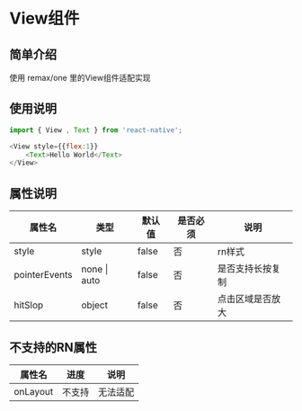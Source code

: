 # View组件

## 简单介绍
使用 remax/one 里的View组件适配实现
## 使用说明

```js
import { View , Text } from 'react-native';

<View style={{flex:1}} 
    <Text>Hello World</Text>
</View>
```
## 属性说明
属性名|类型|默认值|是否必须|说明|
---|---|---|---|---|
 style | style | false | 否 | rn样式 |
 pointerEvents | none &#124; auto | false | 否 | 是否支持长按复制 |
 hitSlop | object | false | 否 | 点击区域是否放大 |


## 不支持的RN属性
属性名|进度|说明|
---|---|---|
 onLayout | 不支持 | 无法适配 |
